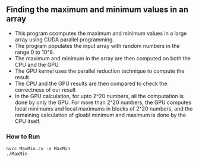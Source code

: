 ## Finding the maximum and minimum values in an array

<ul>
<li>This program ccomputes the maximum and minimum values in a large array using CUDA parallel programming. </li>
<li>The program populates the input array with random numbers in the range 0 to 10^9. </li>
<li>The maximum and minimum in the array are then computed on both the CPU and the GPU. </li>
<li>The GPU kernel uses the parallel reduction technique to compute the result. </li>
<li>The CPU and the GPU results are then compared to check the correctness of our result</li>
<li>In the GPU calculation, for upto 2^20 numbers, all the computation is done by only the GPU. For more than 2^20 numbers, the GPU computes local minimums and local maximums in blocks of 2^20 numbers, and the remaining calculation of gloabl minimum and maximum is done by the CPU itself. </li>
</ul>

### How to Run

```
nvcc MaxMin.cu -o MaxMin
./MaxMin
```